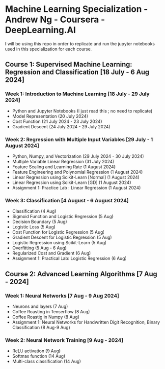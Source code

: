 # Machine Learning Specialization - Andrew Ng - Coursera - DeepLearning.AI

I will be using this repo in order to replicate and run the jupyter notebooks used in this specialization for each course.

## Course 1: Supervised Machine Learning: Regression and Classification [18 July - 6 Aug 2024]
### Week 1: Introduction to Machine Learning [18 July - 29 July 2024]
- Python and Jupyter Notebooks (I just read this ; no need to replicate)
- Model Representation (20 July 2024)
- Cost Function (21 July 2024 - 23 July 2024)
- Gradient Descent (24 July 2024 - 29 July 2024)

### Week 2: Regression with Multiple Input Variables [29 July - 1 August 2024]
- Python, Numpy, and Vectorization (29 July 2024 - 30 July 2024)
- Multiple Variable Linear Regression (31 July 2024)
- Feature Scaling and Learning Rate (1 August 2024)
- Feature Engineering and Polynomial Regression (1 August 2024)
- Linear Regression using Scikit-Learn [Normal] (1 August 2024)
- Linear Regression using Scikit-Learn [GD] (1 August 2024)
- Assignment 1: Practice Lab : Linear Regression (1 August 2024)

### Week 3: Classification [4 August - 6 August 2024]
- Classification (4 Aug)
- Sigmoid Function and Logistic Regression (5 Aug)
- Decision Boundary (5 Aug)
- Logistic Loss (5 Aug)
- Cost Function for Logistic Regression (5 Aug)
- Gradient Descent for Logistic Regression (5 Aug)
- Logistic Regression using Scikit-Learn (5 Aug)
- Overfitting (5 Aug - 6 Aug)
- Regularized Cost and Gradient (6 Aug)
- Assignment 1: Practical Lab: Logistic Regression (6 Aug)

## Course 2: Advanced Learning Algorithms [7 Aug - 2024]
### Week 1: Neural Networks [7 Aug - 9 Aug 2024]
- Neurons and layers (7 Aug)
- Coffee Roasting in Tenserflow (8 Aug)
- Coffee Roastig in Numpy (8 Aug)
- Assignment 1: Neural Networks for Handwritten Digit Recognition, Binary Classification (8 Aug-9 Aug)

### Week 2: Neural Network Training [9 Aug - 2024]
- ReLU activation (9 Aug)
- Softmax function (14 Aug)
- Multi-class classification (14 Aug)
